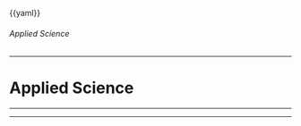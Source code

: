 {{yaml}}

###### Applied Science

<div class="dashboard-tiles">
</div>

---

<!-- _class: lead invert -->

# Applied Science

---


---
